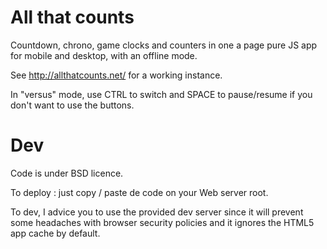 All that counts
================

Countdown, chrono, game clocks and counters in one a page pure JS app for mobile and desktop, with an offline mode.

See http://allthatcounts.net/ for a working instance.

In "versus" mode, use CTRL to switch and SPACE to pause/resume if you don't want to use the buttons.

Dev
====

Code is under BSD licence.

To deploy : just copy / paste de code on your Web server root.

To dev, I advice you to use the provided dev server since it will prevent some headaches with browser security policies and it ignores the HTML5 app cache by default.